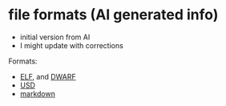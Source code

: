# file formats (AI generated info)
* initial version from AI
* I might update with corrections

Formats:
* [ELF](elf/readme.md), and [DWARF](elf/dwarf.md)
* [USD](usd/readme.md)
* [markdown](markdown/md_parser.md)
